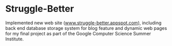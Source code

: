 # Struggle-Better

Implemented new web site (www.struggle-better.appspot.com), including back end database storage system for blog feature and dynamic web pages for my final project as part of the Google Computer Science Summer Institute.
